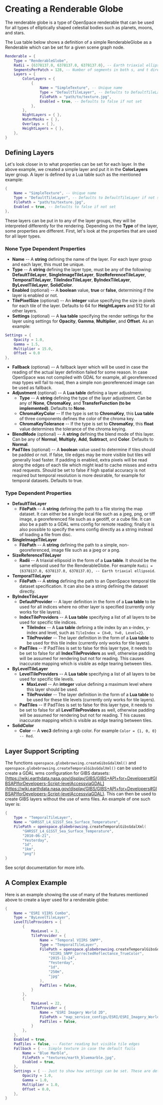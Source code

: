 # Creating a Renderable Globe
The renderable globe is a type of OpenSpace renderable that can be used for all types of elliptically shaped celestial bodies such as planets, moons, and stars.

The Lua table below shows a definition of a simple RenderableGlobe as a Renderable which can be set for a given scene graph node.

```lua
Renderable = {
    Type = "RenderableGlobe",
    Radii = {6378137.0, 6378137.0, 6378137.0}, -- Earth triaxial ellipsoid
    SegmentsPerPatch = 128, -- Number of segments in both s, and t directions of each patch
    Layers = {
        ColorLayers = {
            {
                Name = "SimpleTexture", -- Unique name
                Type = "DefaultTileLayer", -- Defaults to DefaultTileLayer if not set
                FilePath = "path/to/texture.jpg",
                Enabled = true, -- Defaults to false if not set
            },
        },
        NightLayers = { },
        WaterMasks = { },
        Overlays = { },
        HeightLayers = { },
    },
}
```


## Defining Layers
Let's look closer in to what properties can be set for each layer. In the above example, we created a simple layer and put it in the **ColorLayers** layer group. A layer is defined by a Lua table such as the mentioned example:
```lua
{
    Name = "SimpleTexture", -- Unique name
    Type = "DefaultTileLayer", -- Defaults to DefaultTileLayer if not set
    FilePath = "path/to/texture.jpg",
    Enabled = true, -- Defaults to false if not set
},
```
These layers can be put in to any of the layer groups, they will be interpreted differently for the rendering. Depending on the **Type** of the layer, some properties are different. First, let's look at the properties that are used for all layer types.

### None Type Dependent Properties
  - **Name** -- A **string** defining the name of the layer. For each layer group and each layer, this must be unique.
  - **Type** -- A **string** defining the layer type, must be any of the following: **DefaultTileLayer**, **SingleImageTileLayer**, **SizeReferenceTileLayer**, **TemporalTileLayer**, **TileIndexTileLayer**, **ByIndexTileLayer**, **ByLevelTileLayer**, **SolidColor**.
  - **Enabled** (optional) -- A **boolean** value, **true** or **false**, determining if the layer is enabled or not.
  - **TilePixelSize** (optional) -- An **integer** value specifying the size in pixels for each tile of the layer. Defaults to 64 for **HeightLayers** and 512 for all other layers.
  - **Settings** (optional) -- A **lua table** specifying the render settings for the layer using settings for **Opacity**, **Gamma**, **Multiplier**, and **Offset**. As an example:
```lua
Settings = {
    Opacity = 1.0,
    Gamma = 1.5,
    Multiplier = 15.0,
    Offset = 0.0
},
```
  - **Fallback** (optional) -- A fallback layer which will be used in case the reading of the actual layer definition failed for some reason. In case OpenSpace was not compiled with GDAL for example, all georeferenced map types will fail to read, then a simple non georeferenced image can be used as fallback.
  - **Adjustment** (optional) -- A **Lua table** defining a layer adjustment.
    - **Type** -- A **string** defining the type of the layer adjustment. Can be any of **None**, **ChromaKey**, and **TransferFunction (to be implemented)**. Defaults to **None**.
    - **ChromaKeyColor** -- If the type is set to **ChromaKey**, this **Lua table** of three components defines the color of the chroma key.
    - **ChromaKeyTolerance** -- If the type is set to **ChromaKey**, this **float** value determines the tolerance of the chroma keying.
  - **BlendMode** (optional) -- A **string** defining the blend mode of this layer. Can be any of **Normal**, **Multiply**, **Add**, **Subtract**, and **Color**. Defaults to **Normal**.
  - **PadTiles** (optional) -- A **boolean** value used to determine if tiles should be padded or not. If false, tile edges may be more visible but tiles will generally load faster. If padding is enabled, extra pixels will be read along the edges of each tile which might lead to cache misses and extra read requests. Should be set to false if high spatial accuracy is not required but temporal resolution is more desirable, for example for temporal datasets. Defaults to true.

### Type Dependent Properties
  - **DefaultTileLayer**
    - **FilePath** -- A **string** defining the path to a file storing the map dataset. It can either be a single local file such as a jpeg, png, or tiff image, a georeferenced file such as a geotiff, or a cube file. It can also be a path to a GDAL wms config for remote reading; finally it is also possible to specify the wms config directly as a string instead of loading a file from disc.
  - **SingleImageTileLayer**
    - **FilePath** -- A **string** defining the path to a simple, non-georeferenced, image file such as a jpeg or a png.
  - **SizeReferenceTileLayer**
    - **Radii** -- A triaxial ellipsoid in the form of a **Lua table**. It should be the same ellipsoid used for the RenderableGlobe. For example `Radii = {6378137.0, 6378137.0, 6378137.0}, -- Earth triaxial ellipsoid`.
  - **TemporalTileLayer**
    - **FilePath** -- A **string** defining the path to an OpenSpace temporal tile dataset specification. It can also be a string defining the dataset directly.
  - **ByIndexTileLayer**
    - **DefaultProvider** -- A layer definition in the form of a **Lua table** to be used for all indices where no other layer is specified (currently only works for tile layers).
    - **IndexTileProviders** -- A **Lua table** specifying a list of all layers to be used for specific tile indices.
      - **TileIndex** -- A **Lua table** defining a tile index by an x-index, y-index and level, such as `TileIndex = {X=0, Y=0, Level=2}`.
      - **TileProvider** -- The layer definition in the form of a **Lua table** to be used for this tile index (currently only works for tile layers).
    - **PadTiles** -- If PadTiles is set to false for this layer type, it needs to be set to false for all **IndexTileProviders** as well, otherwise padding will be assumed for rendering but not for reading. This causes inaccurate mapping which is visible as edge tearing between tiles.
  - **ByLevelTileLayer**
    - **LevelTileProviders** -- A **Lua table** specifying a list of all layers to be used for specific tile levels.
      - **MaxLevel** -- An **integer** value defining a maximum level where this layer should be used.
      - **TileProvider** -- The layer definition in the form of a **Lua table** to be used for these tile levels (currently only works for tile layers).
    - **PadTiles** -- If PadTiles is set to false for this layer type, it needs to be set to false for all **LevelTileProviders** as well, otherwise padding will be assumed for rendering but not for reading. T his causes inaccurate mapping which is visible as edge tearing between tiles.
  - **SolidColor**
    - **Color** -- A **vec3** defining a rgb color. For example `Color = {1, 0, 0} -- Red`.


## Layer Support Scripting
The functions `openspace.globebrowsing.createGibsGdalXml()` and `openspace.globebrowsing.createTemporalGibsGdalXml()` can be used to create a GDAL wms configuration for GIBS datasets: [https://wiki.earthdata.nasa.gov/display/GIBS/GIBS+API+for+Developers#GIBSAPIforDevelopers-Script-levelAccessviaGDAL](https://wiki.earthdata.nasa.gov/display/GIBS/GIBS+API+for+Developers#GIBSAPIforDevelopers-Script-levelAccessviaGDAL). This can then be used to create GIBS layers without the use of wms files. An example of one such layer is:
```lua
{
    Type = "TemporalTileLayer",
    Name = "GHRSST_L4_G1SST_Sea_Surface_Temperature",
    FilePath = openspace.globebrowsing.createTemporalGibsGdalXml(
        "GHRSST_L4_G1SST_Sea_Surface_Temperature",
        "2010-06-21",
        "Yesterday",
        "1d",
        "1km",
        "png")
}
```
See script documentation for more info.


## A Complex Example
Here is an example showing the use of many of the features mentioned above to create a layer used for a renderable globe:

```lua
{
    Name = "ESRI VIIRS Combo",
    Type = "ByLevelTileLayer",
    LevelTileProviders = {
        {
            MaxLevel = 3,
            TileProvider = {
                Name = "Temporal VIIRS SNPP",
                Type = "TemporalTileLayer",
                FilePath = openspace.globebrowsing.createTemporalGibsGdalXml(
                    "VIIRS_SNPP_CorrectedReflectance_TrueColor",
                    "2015-11-24",
                    "Yesterday",
                    "1d",
                    "250m",
                    "jpg"
                ),
                PadTiles = false,
            }
        },
        {
            MaxLevel = 22,
            TileProvider = {
                Name = "ESRI Imagery World 2D",
                FilePath = "map_service_configs/ESRI/ESRI_Imagery_World_2D.wms",
                PadTiles = false,
            }
        },
    },
    Enabled = true,
    PadTiles = false, -- Faster reading but visible tile edges
    Fallback = { -- Simple texture in case the default fails
        Name = "Blue Marble",
        FilePath = "textures/earth_bluemarble.jpg",
        Enabled = true,
    },
    Settings = { -- Just to show how settings can be set. These are default values
        Opacity = 1.0,
        Gamma = 1.0,
        Multiplier = 1.0,
        Offset = 0.0,
    },
}
```
